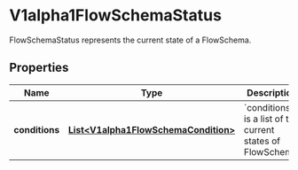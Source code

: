 

# V1alpha1FlowSchemaStatus

FlowSchemaStatus represents the current state of a FlowSchema.
## Properties

Name | Type | Description | Notes
------------ | ------------- | ------------- | -------------
**conditions** | [**List&lt;V1alpha1FlowSchemaCondition&gt;**](V1alpha1FlowSchemaCondition.md) | &#x60;conditions&#x60; is a list of the current states of FlowSchema. |  [optional]




